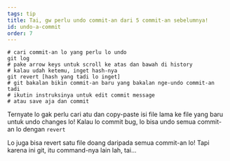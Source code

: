 ```yaml
---
tags: tip
title: Tai, gw perlu undo commit-an dari 5 commit-an sebelumnya!
id: undo-a-commit
order: 7
---
```


```git
# cari commit-an lo yang perlu lo undo
git log
# pake arrow keys untuk scroll ke atas dan bawah di history
# kalau udah ketemu, inget hash-nya
git revert [hash yang tadi lo inget]
# git bakalan bikin commit-an baru yang bakalan nge-undo commit-an tadi
# ikutin instruksinya untuk edit commit message 
# atau save aja dan commit
```

Ternyate lo gak perlu cari atu dan copy-paste isi file lama ke file yang baru untuk undo changes lo! Kalau lo commit bug, lo bisa undo semua commit-an lo dengan `revert`

Lo juga bisa revert satu file doang daripada semua commit-an lo! Tapi karena ini git, itu command-nya lain lah, tai...